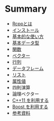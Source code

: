 # Summary

* [Rcppとは](README.md)
* [インストール](install.md)
* [基本的な使い方](basic_usage.md)
* [基本データ型](data_types.md)
* [関数](function.md)
* [ベクター](vector.md)
* [行列](matrix.md)
* [データフレーム](dataframe.md)
* [リスト](list.md)
* [属性値](attributes.md)
* 四則演算
* 論理ベクター
* [C++11 を利用する](c++11)
* [Boost を利用する](boost)
* [参考資料](references.md)

